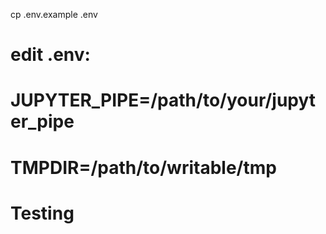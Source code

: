 cp .env.example .env
# edit .env:
# JUPYTER_PIPE=/path/to/your/jupyter_pipe
# TMPDIR=/path/to/writable/tmp
# Testing
